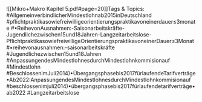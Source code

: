 
![[Mikro+Makro Kapitel 5.pdf#page=20]]Tags & Topics:
   #AllgemeinverbindlicherMindestlohnab2015inDeutschland
   #pflichtpraktikasowiefreiwilligeorientierungspraktikavoneinerdauer≤3monate
   #•ReihevonAusnahmen:-Saisonarbeitskräfte-Jugendlichezwischen15und18Jahren-Langzeitarbeitslose-PflichtpraktikasowiefreiwilligeOrientierungspraktikavoneinerDauer≤3Monat
   #•reihevonausnahmen:-saisonarbeitskräfte
   #Jugendlichezwischen15und18Jahren
   #AnpassungendesMindestlohnesdurchMindestlohnkommisionauf
   #Mindestlohn
   #BeschlossenimJuli2014)•Übergangsphasebis2017fürlaufendeTarifverträge•Ab2022:AnpassungendesMindestlohnesdurchMindestlohnkommisionauf
   #beschlossenimjuli2014)•übergangsphasebis2017fürlaufendetarifverträge•ab2022
   #Langzeitarbeitslose